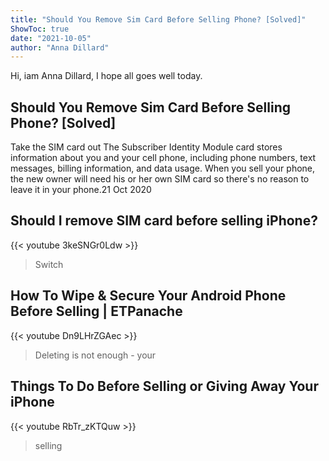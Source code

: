```yaml
---
title: "Should You Remove Sim Card Before Selling Phone? [Solved]"
ShowToc: true 
date: "2021-10-05"
author: "Anna Dillard" 
---
```


Hi, iam Anna Dillard, I hope all goes well today.
## Should You Remove Sim Card Before Selling Phone? [Solved]
Take the SIM card out The Subscriber Identity Module card stores information about you and your cell phone, including phone numbers, text messages, billing information, and data usage. When you sell your phone, the new owner will need his or her own SIM card so there's no reason to leave it in your phone.21 Oct 2020

## Should I remove SIM card before selling iPhone?
{{< youtube 3keSNGr0Ldw >}}
>Switch 

## How To Wipe & Secure Your Android Phone Before Selling | ETPanache
{{< youtube Dn9LHrZGAec >}}
>Deleting is not enough - your 

## Things To Do Before Selling or Giving Away Your iPhone
{{< youtube RbTr_zKTQuw >}}
>selling

